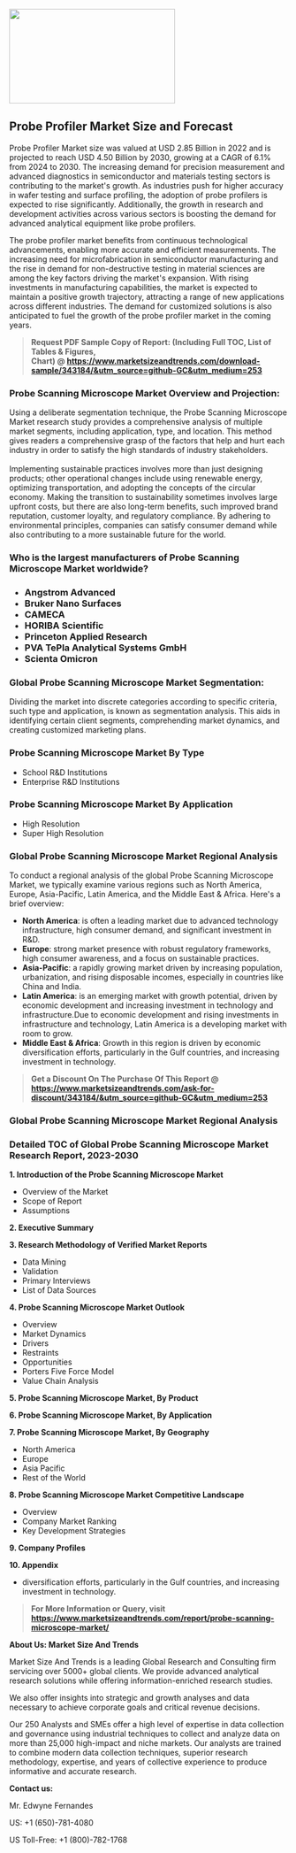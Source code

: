 <p><img class="alignnone size-medium wp-image-20088" src="https://ffe5etoiles.com/wp-content/uploads/2024/12/MST1-300x171.png" alt="" width="300" height="171" /></p><h2>Probe Profiler Market Size and Forecast</h2><p>Probe Profiler Market size was valued at USD 2.85 Billion in 2022 and is projected to reach USD 4.50 Billion by 2030, growing at a CAGR of 6.1% from 2024 to 2030. The increasing demand for precision measurement and advanced diagnostics in semiconductor and materials testing sectors is contributing to the market's growth. As industries push for higher accuracy in wafer testing and surface profiling, the adoption of probe profilers is expected to rise significantly. Additionally, the growth in research and development activities across various sectors is boosting the demand for advanced analytical equipment like probe profilers.</p><p>The probe profiler market benefits from continuous technological advancements, enabling more accurate and efficient measurements. The increasing need for microfabrication in semiconductor manufacturing and the rise in demand for non-destructive testing in material sciences are among the key factors driving the market's expansion. With rising investments in manufacturing capabilities, the market is expected to maintain a positive growth trajectory, attracting a range of new applications across different industries. The demand for customized solutions is also anticipated to fuel the growth of the probe profiler market in the coming years.</p></p><blockquote id="" class=""><strong>Request PDF Sample Copy of Report: (Including Full TOC, List of Tables &amp; Figures, Chart)&nbsp;@&nbsp;<strong><a href="https://www.marketsizeandtrends.com/download-sample/343184/&utm_source=github-GC&utm_medium=253" target="_blank">https://www.marketsizeandtrends.com/download-sample/343184/&utm_source=github-GC&utm_medium=253</a></strong></strong></blockquote><h3 id="" class="">Probe Scanning Microscope Market&nbsp;Overview and Projection:</h3><p id="" class="">Using a deliberate segmentation technique, the Probe Scanning Microscope Market research study provides a comprehensive analysis of multiple market segments, including application, type, and location. This method gives readers a comprehensive grasp of the factors that help and hurt each industry in order to satisfy the high standards of industry stakeholders. <br /> <br />Implementing sustainable practices involves more than just designing products; other operational changes include using renewable energy, optimizing transportation, and adopting the concepts of the circular economy. Making the transition to sustainability sometimes involves large upfront costs, but there are also long-term benefits, such improved brand reputation, customer loyalty, and regulatory compliance. By adhering to environmental principles, companies can satisfy consumer demand while also contributing to a more sustainable future for the world.</p><h3 id="" class="">Who is the largest manufacturers of&nbsp;Probe Scanning Microscope Market worldwide?</h3><h3 class=""><p><ul><li>Angstrom Advanced </li><li> Bruker Nano Surfaces </li><li> CAMECA </li><li> HORIBA Scientific </li><li> Princeton Applied Research </li><li> PVA TePla Analytical Systems GmbH </li><li> Scienta Omicron</li></ul></p></h3><h3 id="" class="">Global&nbsp;Probe Scanning Microscope Market Segmentation:</h3><p id="" class="">Dividing the market into discrete categories according to specific criteria, such type and application, is known as segmentation analysis. This aids in identifying certain client segments, comprehending market dynamics, and creating customized marketing plans.</p><h3 id="" class="">Probe Scanning Microscope Market&nbsp;By Type</h3><p><p><ul><li>School R&D Institutions</li><li> Enterprise R&D Institutions</p></li></ul></p></p><h3 id="" class="">Probe Scanning Microscope Market&nbsp;By Application</h3><p class=""><p><ul><li>High Resolution</li><li> Super High Resolution</li></ul></p></p><h3 id="" class="">Global Probe Scanning Microscope Market Regional Analysis</h3><p id="" class="">To conduct a regional analysis of the global Probe Scanning Microscope Market, we typically examine various regions such as North America, Europe, Asia-Pacific, Latin America, and the Middle East &amp; Africa. Here's a brief overview:</p><ul><li><strong>North America</strong>: is often a leading market due to advanced technology infrastructure, high consumer demand, and significant investment in R&amp;D.</li><li><strong>Europe</strong>: strong market presence with robust regulatory frameworks, high consumer awareness, and a focus on sustainable practices.</li><li><strong>Asia-Pacific</strong>: a rapidly growing market driven by increasing population, urbanization, and rising disposable incomes, especially in countries like China and India.</li><li><strong>Latin America</strong>: is an emerging market with growth potential, driven by economic development and increasing investment in technology and infrastructure.Due to economic development and rising investments in infrastructure and technology, Latin America is a developing market with room to grow.</li><li><strong>Middle East &amp; Africa</strong>: Growth in this region is driven by economic diversification efforts, particularly in the Gulf countries, and increasing investment in technology.</li></ul><blockquote id="" class=""><strong>Get a Discount On The Purchase Of This Report @ <strong><a href="https://www.marketsizeandtrends.com/ask-for-discount/343184/&utm_source=github-GC&utm_medium=253" target="_blank">https://www.marketsizeandtrends.com/ask-for-discount/343184/&utm_source=github-GC&utm_medium=253</a></strong></strong></blockquote><h3 id="" class="">Global Probe Scanning Microscope Market Regional Analysis</h3><h3 id="" class="">Detailed TOC of Global Probe Scanning Microscope Market Research Report, 2023-2030</h3><p id="" class=""><strong>1. Introduction of the Probe Scanning Microscope Market</strong></p><ul><li>Overview of the Market</li><li>Scope of Report</li><li>Assumptions</li></ul><p id="" class=""><strong>2. Executive Summary</strong></p><p id="" class=""><strong>3. Research Methodology of Verified Market Reports</strong></p><ul><li>Data Mining</li><li>Validation</li><li>Primary Interviews</li><li>List of Data Sources</li></ul><p id="" class=""><strong>4. Probe Scanning Microscope Market Outlook</strong></p><ul><li>Overview</li><li>Market Dynamics</li><li>Drivers</li><li>Restraints</li><li>Opportunities</li><li>Porters Five Force Model</li><li>Value Chain Analysis</li></ul><p id="" class=""><strong>5. Probe Scanning Microscope Market, By Product</strong></p><p id="" class=""><strong>6. Probe Scanning Microscope Market, By Application</strong></p><p id="" class=""><strong>7. Probe Scanning Microscope Market, By Geography</strong></p><ul><li>North America</li><li>Europe</li><li>Asia Pacific</li><li>Rest of the World</li></ul><p id="" class=""><strong>8. Probe Scanning Microscope Market Competitive Landscape</strong></p><ul><li>Overview</li><li>Company Market Ranking</li><li>Key Development Strategies</li></ul><p id="" class=""><strong>9. Company Profiles</strong></p><p id="" class=""><strong>10. Appendix</strong></p><ul><li>diversification efforts, particularly in the Gulf countries, and increasing investment in technology.</li></ul><blockquote id="" class=""><strong>For More Information or Query, visit <strong><strong><a href="https://www.marketsizeandtrends.com/report/probe-scanning-microscope-market/" target="_blank">https://www.marketsizeandtrends.com/report/probe-scanning-microscope-market/</a></strong></strong></strong></blockquote><p id="" class=""><strong>About Us: Market Size And Trends</strong></p><p id="" class="">Market Size And Trends is a leading Global Research and Consulting firm servicing over 5000+ global clients. We provide advanced analytical research solutions while offering information-enriched research studies.</p><p id="" class="">We also offer insights into strategic and growth analyses and data necessary to achieve corporate goals and critical revenue decisions.</p><p id="" class="">Our 250 Analysts and SMEs offer a high level of expertise in data collection and governance using industrial techniques to collect and analyze data on more than 25,000 high-impact and niche markets. Our analysts are trained to combine modern data collection techniques, superior research methodology, expertise, and years of collective experience to produce informative and accurate research.</p><p id="" class=""><strong>Contact us:</strong></p><p id="" class="">Mr. Edwyne Fernandes</p><p id="" class="">US: +1 (650)-781-4080</p><p id="" class="">US Toll-Free: +1 (800)-782-1768</p>

